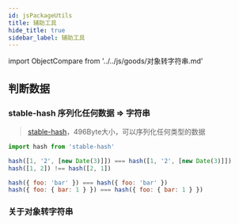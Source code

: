 ```yaml
---
id: jsPackageUtils
title: 辅助工具
hide_title: true
sidebar_label: 辅助工具
---
```


import ObjectCompare from '../../js/goods/对象转字符串.md'

## 判断数据

### stable-hash 序列化任何数据 => 字符串

> [stable-hash](https://github.com/shuding/stable-hash)，496Byte大小，可以序列化任何类型的数据

```javascript
import hash from 'stable-hash'

hash([1, '2', [new Date(3)]]) === hash([1, '2', [new Date(3)]])
hash([1, 2]) !== hash([2, 1])

hash({ foo: 'bar' }) === hash({ foo: 'bar' })
hash({ foo: { bar: 1 } }) === hash({ foo: { bar: 1 } })
```

### 关于对象转字符串

<ObjectCompare />
